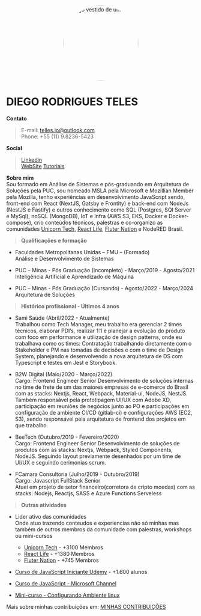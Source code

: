 <img style="display: block; margin: auto; border-radius: 50%" width="200" alt="Diego vestido de unicórnio" src="https://cdn.hashnode.com/res/hashnode/image/upload/v1615316424293/wY2u7Pcoc.jpeg?w=400&h=400&fit=crop&crop=faces&auto=compress"/>

# DIEGO RODRIGUES TELES

**Contato**

> E-mail: telles.io@outlook.com  
> Phone: +55 (11) 9.8236-5423 

**Social**

> [Linkedin](https://br.linkedin.com/in/diegoteles)  
> [WebSite](https://blog.unicorncoder.dev/)
> [Tutoriais](https://diegotelles.com/)

**Sobre mim**  
Sou formado em Análise de Sistemas e pós-graduando em Arquitetura de Soluções pela PUC, sou nomeado MSLA pela Microsoft e Mozillian Member pela Mozilla, tenho experiências em desenvolvimento JavaScript sendo, front-end com React (NextJS, Gatsby e Frontity) e back-end com NodeJs (NestJS e Fastify) e outros conhecimento como SQL (Postgres, SQl Server e MySql), noSQL (MongoDB), IoT e Infra (AWS S3, EKS, Docker e Docker-compose), crio conteúdos técnicos, palestras e co-organizo as comunidades [Unicorn Tech](https://www.meetup.com/pt-BR/UnicornTech/), [React Life](https://www.meetup.com/pt-BR/ReactLife/), [Fluter Nation](https://www.meetup.com/pt-BR/ReactLife/) e NodeRED Brasil.

>**Qualificações e formação**

- Faculdades Metropolitanas Unidas – FMU – (Formado)  
Análise e Desenvolvimento de Sistemas  
 

- PUC – Minas - Pós Graduação (Incompleto) - Março/2019 - Agosto/2021   
Inteligência Artificial e Aprendizado de Máquina 

- PUC – Minas - Pós Graduação (Cursando) - Agosto/2022 - Março/2024   
Arquitetura de Soluções 

>**Histórico profissional - Últimos 4 anos**

- Sami Saúde (Abril/2022 - Atualmente)  
Trabalhou como Tech Manager, meu trabalho era gerenciar 2 times técnicos, elaborar PDI’s, realizar 1:1 e planejar a evolução do produto com foco em performance e utilização de design patterns, onde eu trabalhava como os times: Contratação trabalhando diretamente com o Stakeholder e PM nas tomadas de decisões e com o time de Design System, planejando e desenvolvendo a nova arquitetura de DS com Typescript e testes em Jest e Storybook. 

- B2W Digital (Maio/2020 - Março/2022)  
Cargo: Frontend Engineer Senior
Desenvolvimento de soluções internas no time de frete de um das maiores empresas de e-comerce do Brasil com as stacks: Nextjs, React, Webpack, Material-ui, NodeJS, NestJS. 
Também responsável pela prototipagem UI/UX com Adobe XD, participação em reuniões de negócios junto ao PO e participações em configuração de ambiente CI/CD (gitlab-ci) e configurações AWS (EC2, S3), sendo responsável pela arquitetura de frontend dos projetos em que trabalho.

- BeeTech  (Outubro/2019 - Fevereiro/2020)  
Cargo: Frontend Engineer Senior
Desenvolvimento de soluções de produtos com as stacks: Nextjs, Webpack, Styled Components, NodeJS.
Seguindo layout previamente desenhados por um time de UI/UX e seguindo cerimonias scrum.

- FCamara Consultoria  (Julho/2019 - Outubro/2019)  
Cargo: Javascript FullStack Senior  
Atuei em projeto de setor financeiro(corretora de cripto moedas) com as stacks: Nodejs, Reactjs, SASS e Azure Functions Serveless

>**Outras atividades**

- Lider ativo das comunidades  
Onde atuo trazendo conteudos e experiencias não só minhas mas também de outros membros da comunidade com palestras, workshops ou mini-cursos
  - [Unicorn Tech](https://www.meetup.com/pt-BR/UnicornTech/) - +3100 Membros
  - [React Life](https://www.meetup.com/pt-BR/ReactLife/) - +1380 Membros
  - [Fluter Nation](https://www.meetup.com/pt-BR/ReactLife/) - +745 Membros

- [Curso de JavaScript Iniciante Udemy](https://www.udemy.com/course/logica-de-programacao-com-javascript/) - +1.600 alunos  
- [Curso de JavaScript - Microsoft Channel](https://www.youtube.com/playlist?list=PLb2HQ45KP0WsFop0pItGSUYl6baYjKEye)  
- [Mini-curso - Configurando Ambiente linux](https://www.youtube.com/playlist?list=PL_yy7YY2eQ9Fi6f_TofArGR90kaNQvfLV)  

Mais sobre minhas contribuições em: [MINHAS CONTRIBUIÇÕES](https://diegoteles.github.io/timeline)
